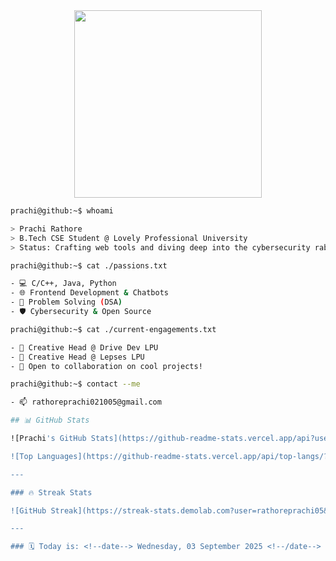 <div align="center">
  <img src="https://media.giphy.com/media/v1.Y2lkPTc5MGI3NjExNTl4cWd6cjJid25rZXhkcTlqZmppb2l2c3g5cWJvdWhwN3BudGswcSZlcD12MV9pbnRlcm5hbF9naWZfYnlfaWQmY3Q9Zw/L1R1tvI9svkIWwpY2b/giphy.gif" width="300px">
</div>

```bash
prachi@github:~$ whoami

> Prachi Rathore
> B.Tech CSE Student @ Lovely Professional University
> Status: Crafting web tools and diving deep into the cybersecurity rabbit hole 🛡️

prachi@github:~$ cat ./passions.txt

- 💻 C/C++, Java, Python
- 🌐 Frontend Development & Chatbots
- 🧩 Problem Solving (DSA)
- 🛡️ Cybersecurity & Open Source

prachi@github:~$ cat ./current-engagements.txt

- 🎨 Creative Head @ Drive Dev LPU
- 🎨 Creative Head @ Lepses LPU
- 🤝 Open to collaboration on cool projects!

prachi@github:~$ contact --me

- 📫 rathoreprachi021005@gmail.com

## 📊 GitHub Stats

![Prachi's GitHub Stats](https://github-readme-stats.vercel.app/api?username=rathoreprachi05&show_icons=true&theme=tokyonight)

![Top Languages](https://github-readme-stats.vercel.app/api/top-langs/?username=rathoreprachi05&layout=compact&theme=tokyonight)

---

### 🔥 Streak Stats

![GitHub Streak](https://streak-stats.demolab.com?user=rathoreprachi05&theme=tokyonight&hide_border=true)

---

### 🗓️ Today is: <!--date--> Wednesday, 03 September 2025 <!--/date-->
